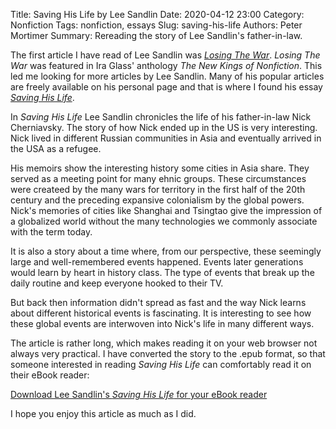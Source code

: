 Title: Saving His Life by Lee Sandlin
Date: 2020-04-12 23:00
Category: Nonfiction
Tags: nonfiction, essays
Slug: saving-his-life
Authors: Peter Mortimer
Summary: Rereading the story of Lee Sandlin's father-in-law.

The first article I have read of Lee Sandlin was [_Losing The War_](http://leesandlin.com/articles/LosingTheWar.htm). _Losing The War_ was featured in Ira Glass' anthology _The New Kings of Nonfiction_. This led me looking for more articles by Lee Sandlin. Many of his popular articles are freely available on his personal page and that is where I found his essay [_Saving His Life_](http://www.leesandlin.com/articles/SavingHisLife.htm).

In _Saving His Life_ Lee Sandlin chronicles the life of his father-in-law Nick Cherniavsky. The story of how Nick ended up in the US is very interesting. Nick lived in different Russian communities in Asia and eventually arrived in the USA as a refugee. 

His memoirs show the interesting history some cities in Asia share. They served as a meeting point for many ehnic groups. These circumstances were createed by the many wars for territory in the first half of the 20th century and the preceding expansive colonialism by the global powers. Nick's memories of cities like Shanghai and Tsingtao give the impression of a globalized world without the many technologies we commonly associate with the term today. 

It is also a story about a time where, from our perspective, these seemingly large and well-remembered events happened. Events later generations would learn by heart in history class. The type of events that break up the daily routine and keep everyone hooked to their TV.

But back then information didn't spread as fast and the way Nick learns about different historical events is fascinating. It is interesting to see how these global events are interwoven into Nick's life in many different ways. 

The article is rather long, which makes reading it on your web browser not always very practical. I have converted the story to the .epub format, so that someone interested in reading _Saving His Life_ can comfortably read it on their eBook reader:

[Download Lee Sandlin's _Saving His Life_ for your eBook reader]({static}/extra/ebooks/Saving_His_Life.epub)

I hope you enjoy this article as much as I did. 
